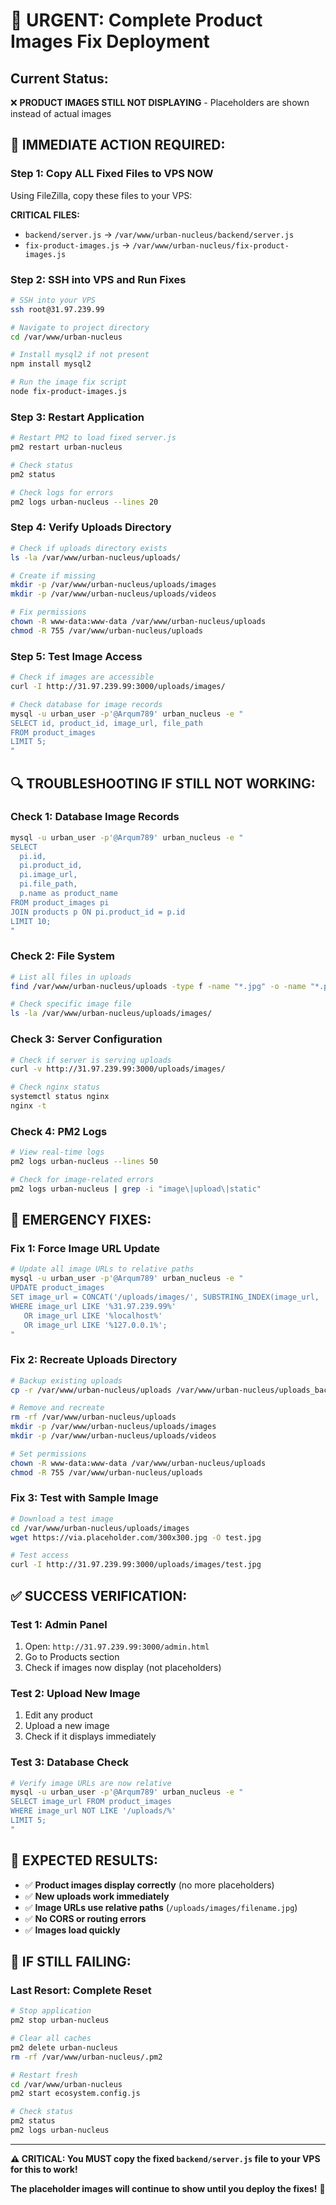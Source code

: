 # 🚨 URGENT: Complete Product Images Fix Deployment

## **Current Status:**
❌ **PRODUCT IMAGES STILL NOT DISPLAYING** - Placeholders are shown instead of actual images

## **🚀 IMMEDIATE ACTION REQUIRED:**

### **Step 1: Copy ALL Fixed Files to VPS NOW**
Using FileZilla, copy these files to your VPS:

**CRITICAL FILES:**
- `backend/server.js` → `/var/www/urban-nucleus/backend/server.js`
- `fix-product-images.js` → `/var/www/urban-nucleus/fix-product-images.js`

### **Step 2: SSH into VPS and Run Fixes**
```bash
# SSH into your VPS
ssh root@31.97.239.99

# Navigate to project directory
cd /var/www/urban-nucleus

# Install mysql2 if not present
npm install mysql2

# Run the image fix script
node fix-product-images.js
```

### **Step 3: Restart Application**
```bash
# Restart PM2 to load fixed server.js
pm2 restart urban-nucleus

# Check status
pm2 status

# Check logs for errors
pm2 logs urban-nucleus --lines 20
```

### **Step 4: Verify Uploads Directory**
```bash
# Check if uploads directory exists
ls -la /var/www/urban-nucleus/uploads/

# Create if missing
mkdir -p /var/www/urban-nucleus/uploads/images
mkdir -p /var/www/urban-nucleus/uploads/videos

# Fix permissions
chown -R www-data:www-data /var/www/urban-nucleus/uploads
chmod -R 755 /var/www/urban-nucleus/uploads
```

### **Step 5: Test Image Access**
```bash
# Check if images are accessible
curl -I http://31.97.239.99:3000/uploads/images/

# Check database for image records
mysql -u urban_user -p'@Arqum789' urban_nucleus -e "
SELECT id, product_id, image_url, file_path 
FROM product_images 
LIMIT 5;
"
```

## **🔍 TROUBLESHOOTING IF STILL NOT WORKING:**

### **Check 1: Database Image Records**
```bash
mysql -u urban_user -p'@Arqum789' urban_nucleus -e "
SELECT 
  pi.id,
  pi.product_id,
  pi.image_url,
  pi.file_path,
  p.name as product_name
FROM product_images pi
JOIN products p ON pi.product_id = p.id
LIMIT 10;
"
```

### **Check 2: File System**
```bash
# List all files in uploads
find /var/www/urban-nucleus/uploads -type f -name "*.jpg" -o -name "*.png" -o -name "*.jpeg" | head -10

# Check specific image file
ls -la /var/www/urban-nucleus/uploads/images/
```

### **Check 3: Server Configuration**
```bash
# Check if server is serving uploads
curl -v http://31.97.239.99:3000/uploads/images/

# Check nginx status
systemctl status nginx
nginx -t
```

### **Check 4: PM2 Logs**
```bash
# View real-time logs
pm2 logs urban-nucleus --lines 50

# Check for image-related errors
pm2 logs urban-nucleus | grep -i "image\|upload\|static"
```

## **🚨 EMERGENCY FIXES:**

### **Fix 1: Force Image URL Update**
```bash
# Update all image URLs to relative paths
mysql -u urban_user -p'@Arqum789' urban_nucleus -e "
UPDATE product_images 
SET image_url = CONCAT('/uploads/images/', SUBSTRING_INDEX(image_url, '/', -1))
WHERE image_url LIKE '%31.97.239.99%' 
   OR image_url LIKE '%localhost%'
   OR image_url LIKE '%127.0.0.1%';
"
```

### **Fix 2: Recreate Uploads Directory**
```bash
# Backup existing uploads
cp -r /var/www/urban-nucleus/uploads /var/www/urban-nucleus/uploads_backup

# Remove and recreate
rm -rf /var/www/urban-nucleus/uploads
mkdir -p /var/www/urban-nucleus/uploads/images
mkdir -p /var/www/urban-nucleus/uploads/videos

# Set permissions
chown -R www-data:www-data /var/www/urban-nucleus/uploads
chmod -R 755 /var/www/urban-nucleus/uploads
```

### **Fix 3: Test with Sample Image**
```bash
# Download a test image
cd /var/www/urban-nucleus/uploads/images
wget https://via.placeholder.com/300x300.jpg -O test.jpg

# Test access
curl -I http://31.97.239.99:3000/uploads/images/test.jpg
```

## **✅ SUCCESS VERIFICATION:**

### **Test 1: Admin Panel**
1. Open: `http://31.97.239.99:3000/admin.html`
2. Go to Products section
3. Check if images now display (not placeholders)

### **Test 2: Upload New Image**
1. Edit any product
2. Upload a new image
3. Check if it displays immediately

### **Test 3: Database Check**
```bash
# Verify image URLs are now relative
mysql -u urban_user -p'@Arqum789' urban_nucleus -e "
SELECT image_url FROM product_images 
WHERE image_url NOT LIKE '/uploads/%' 
LIMIT 5;
"
```

## **🎯 EXPECTED RESULTS:**

- ✅ **Product images display correctly** (no more placeholders)
- ✅ **New uploads work immediately**
- ✅ **Image URLs use relative paths** (`/uploads/images/filename.jpg`)
- ✅ **No CORS or routing errors**
- ✅ **Images load quickly**

## **🚨 IF STILL FAILING:**

### **Last Resort: Complete Reset**
```bash
# Stop application
pm2 stop urban-nucleus

# Clear all caches
pm2 delete urban-nucleus
rm -rf /var/www/urban-nucleus/.pm2

# Restart fresh
cd /var/www/urban-nucleus
pm2 start ecosystem.config.js

# Check status
pm2 status
pm2 logs urban-nucleus
```

---

**⚠️ CRITICAL: You MUST copy the fixed `backend/server.js` file to your VPS for this to work!**

**The placeholder images will continue to show until you deploy the fixes!** 🚨






